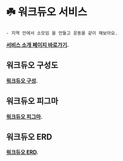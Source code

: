 # ☘️ 워크듀오 서비스
    - 지역 안에서 소모임 을 만들고 운동을 같이 해보아요.

**[서비스 소개 페이지 바로가기](https://alive-tern-b83.notion.site/7e43c82a2ab146789ee99eea6124d139).**

## 워크듀오 구성도
**[워크듀오 구성](https://alive-tern-b83.notion.site/workduo-55b0477f47c74e0683678ba35d311968).**

## 워크듀오 피그마
**[워크듀오 피그마](https://alive-tern-b83.notion.site/fd786e1892214618b336cc9c61b0698e).**

## 워크듀오 ERD
**[워크듀오 ERD](https://alive-tern-b83.notion.site/ERD-c493462df0fd462bbcfac48d8aac24b1).**